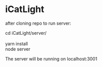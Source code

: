 # iCatLight

after cloning repo to run server:

 cd iCatLight/server/ <br>  
 yarn install <br>
 node server <br>
    
    
 The server will be running on localhost:3001
